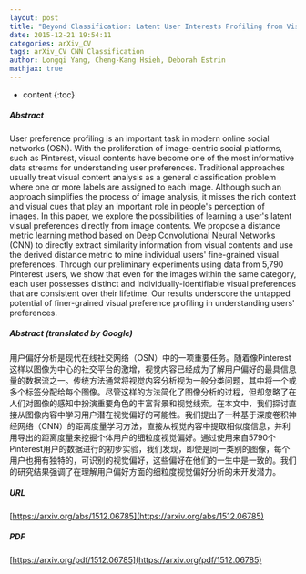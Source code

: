 ```yaml
---
layout: post
title: "Beyond Classification: Latent User Interests Profiling from Visual Contents Analysis"
date: 2015-12-21 19:54:11
categories: arXiv_CV
tags: arXiv_CV CNN Classification
author: Longqi Yang, Cheng-Kang Hsieh, Deborah Estrin
mathjax: true
---
```


* content
{:toc}

##### Abstract
User preference profiling is an important task in modern online social networks (OSN). With the proliferation of image-centric social platforms, such as Pinterest, visual contents have become one of the most informative data streams for understanding user preferences. Traditional approaches usually treat visual content analysis as a general classification problem where one or more labels are assigned to each image. Although such an approach simplifies the process of image analysis, it misses the rich context and visual cues that play an important role in people's perception of images. In this paper, we explore the possibilities of learning a user's latent visual preferences directly from image contents. We propose a distance metric learning method based on Deep Convolutional Neural Networks (CNN) to directly extract similarity information from visual contents and use the derived distance metric to mine individual users' fine-grained visual preferences. Through our preliminary experiments using data from 5,790 Pinterest users, we show that even for the images within the same category, each user possesses distinct and individually-identifiable visual preferences that are consistent over their lifetime. Our results underscore the untapped potential of finer-grained visual preference profiling in understanding users' preferences.

##### Abstract (translated by Google)
用户偏好分析是现代在线社交网络（OSN）中的一项重要任务。随着像Pinterest这样以图像为中心的社交平台的激增，视觉内容已经成为了解用户偏好的最具信息量的数据流之一。传统方法通常将视觉内容分析视为一般分类问题，其中将一个或多个标签分配给每个图像。尽管这样的方法简化了图像分析的过程，但却忽略了在人们对图像的感知中扮演重要角色的丰富背景和视觉线索。在本文中，我们探讨直接从图像内容中学习用户潜在视觉偏好的可能性。我们提出了一种基于深度卷积神经网络（CNN）的距离度量学习方法，直接从视觉内容中提取相似度信息，并利用导出的距离度量来挖掘个体用户的细粒度视觉偏好。通过使用来自5790个Pinterest用户的数据进行的初步实验，我们发现，即使是同一类别的图像，每个用户也拥有独特的，可识别的视觉偏好，这些偏好在他们的一生中是一致的。我们的研究结果强调了在理解用户偏好方面的细粒度视觉偏好分析的未开发潜力。

##### URL
[https://arxiv.org/abs/1512.06785](https://arxiv.org/abs/1512.06785)

##### PDF
[https://arxiv.org/pdf/1512.06785](https://arxiv.org/pdf/1512.06785)

